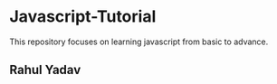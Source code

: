 # Javascript-Tutorial
This repository focuses on learning javascript from basic to advance.

## Rahul Yadav 
